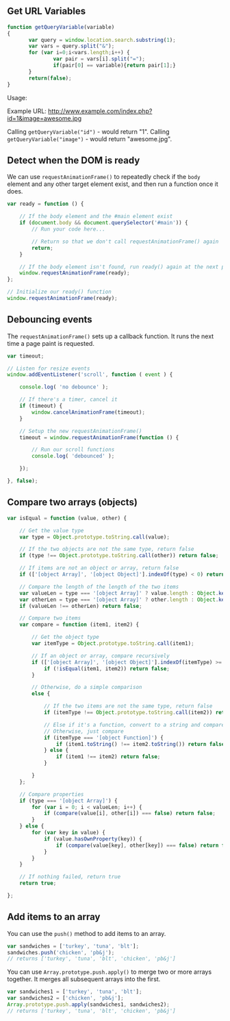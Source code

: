 ## Get URL Variables

```javascript
function getQueryVariable(variable)
{
       var query = window.location.search.substring(1);
       var vars = query.split("&");
       for (var i=0;i<vars.length;i++) {
               var pair = vars[i].split("=");
               if(pair[0] == variable){return pair[1];}
       }
       return(false);
}
```

Usage:

Example URL:
http://www.example.com/index.php?id=1&image=awesome.jpg

Calling `getQueryVariable("id")` - would return "1".
Calling `getQueryVariable("image")` - would return "awesome.jpg".


## Detect when the DOM is ready
We can use `requestAnimationFrame()` to repeatedly check if the `body` element and any other target element exist, and then run a function once it does. 

```javascript
var ready = function () {

    // If the body element and the #main element exist
    if (document.body && document.querySelector('#main')) {
        // Run your code here...

        // Return so that we don't call requestAnimationFrame() again
        return;
    }

    // If the body element isn't found, run ready() again at the next pain
    window.requestAnimationFrame(ready);
};

// Initialize our ready() function
window.requestAnimationFrame(ready);

```

## Debouncing events
The `requestAnimationFrame()` sets up a callback function. It runs the next time a page paint is requested.

```javascript
var timeout;

// Listen for resize events
window.addEventListener('scroll', function ( event ) {

    console.log( 'no debounce' );

    // If there's a timer, cancel it
    if (timeout) {
        window.cancelAnimationFrame(timeout);
    }

    // Setup the new requestAnimationFrame()
    timeout = window.requestAnimationFrame(function () {

        // Run our scroll functions
        console.log( 'debounced' );

    });

}, false);
```

## Compare two arrays (objects)
```javascript
var isEqual = function (value, other) {

    // Get the value type
    var type = Object.prototype.toString.call(value);

    // If the two objects are not the same type, return false
    if (type !== Object.prototype.toString.call(other)) return false;

    // If items are not an object or array, return false
    if (['[object Array]', '[object Object]'].indexOf(type) < 0) return false;

    // Compare the length of the length of the two items
    var valueLen = type === '[object Array]' ? value.length : Object.keys(value).length;
    var otherLen = type === '[object Array]' ? other.length : Object.keys(other).length;
    if (valueLen !== otherLen) return false;

    // Compare two items
    var compare = function (item1, item2) {

        // Get the object type
        var itemType = Object.prototype.toString.call(item1);

        // If an object or array, compare recursively
        if (['[object Array]', '[object Object]'].indexOf(itemType) >= 0) {
            if (!isEqual(item1, item2)) return false;
        }

        // Otherwise, do a simple comparison
        else {

            // If the two items are not the same type, return false
            if (itemType !== Object.prototype.toString.call(item2)) return false;

            // Else if it's a function, convert to a string and compare
            // Otherwise, just compare
            if (itemType === '[object Function]') {
                if (item1.toString() !== item2.toString()) return false;
            } else {
                if (item1 !== item2) return false;
            }

        }
    };

    // Compare properties
    if (type === '[object Array]') {
        for (var i = 0; i < valueLen; i++) {
            if (compare(value[i], other[i]) === false) return false;
        }
    } else {
        for (var key in value) {
            if (value.hasOwnProperty(key)) {
                if (compare(value[key], other[key]) === false) return false;
            }
        }
    }

    // If nothing failed, return true
    return true;

};
```

## Add items to an array
You can use the `push()` method to add items to an array.

```javascript
var sandwiches = ['turkey', 'tuna', 'blt'];
sandwiches.push('chicken', 'pb&j');
// returns ['turkey', 'tuna', 'blt', 'chicken', 'pb&j']
```

You can use `Array.prototype.push.apply()` to merge two or more arrays together. It merges all subsequent arrays into the first.

```javascript
var sandwiches1 = ['turkey', 'tuna', 'blt'];
var sandwiches2 = ['chicken', 'pb&j'];
Array.prototype.push.apply(sandwiches1, sandwiches2);
// returns ['turkey', 'tuna', 'blt', 'chicken', 'pb&j']
```